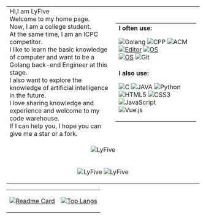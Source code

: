 <table width="100%"  style="margin-left: auto; margin-right: auto;">
    <tr>
        <td width="55%">
        Hi,I am LyFive<br>Welcome to my home page.<br>Now, I am a college student.<br>At the same time, I am an ICPC competitor.<br>I like to learn the basic knowledge of computer and want to be a Golang back-end Engineer at this stage.<br> I also want to explore the knowledge of artificial intelligence in the future.<br>I love sharing knowledge and experience and welcome to my code warehouse.<br>If I can help you, I hope you can give me a star or a fork.<br>
    	</td>
        <td width="45%">
            <table>
                <tr>
                    <td><strong>I often use:<br></strong>

![Golang](https://img.shields.io/badge/-Golang-007D7E?style=flat-square&logo=Go&logoColor=white)
![CPP](https://img.shields.io/badge/-CPP-5c8dbc?style=flat-square&logo=cplusplus&logoColor=fff)
![ACM](https://img.shields.io/badge/-ACM-%23F7DF1C?style=flat-square&logo=acm&logoColor=000000&labelColor=%23F7DF1C&color=%23FFCE5A) <br>
[![Editor](https://img.shields.io/badge/IDE-Goland-2ac595?style=flat-square&logo=Goland&logoColor=white)](https://code.visualstudio.com/)
[![OS](https://img.shields.io/badge/OS-Windows-informational?style=flat-square&logo=windows&logoColor=white)](https://en.wikipedia.org/wiki/Windows) <br>
[![OS](https://img.shields.io/badge/OS-CentOS-informational?style=flat-square&logo=CentOS&logoColor=white)](https://en.wikipedia.org/wiki/Linux)
![Git](https://img.shields.io/badge/-Git-%23F05032?style=flat-square&logo=git&logoColor=%23ffffff)
</td>
</tr>
<tr>
<td><strong>I also use:<br></strong>

![C](https://img.shields.io/badge/-C-5c8dbc?style=flat-square&logo=c&logoColor=fff)
![JAVA](https://img.shields.io/badge/-JAVA-d90000?style=flat-square&logo=java&logoColor=ffffff)
![Python](https://img.shields.io/badge/-Python-234b6a?style=flat-square&logo=Python&logoColor=ffffff) <br>
![HTML5](https://img.shields.io/badge/-HTML5-%23E44D27?style=flat-square&logo=html5&logoColor=ffffff)
![CSS3](https://img.shields.io/badge/-CSS3-%231572B6?style=flat-square&logo=css3)
![JavaScript](https://img.shields.io/badge/-JavaScript-%23F7DF1C?style=flat-square&logo=javascript&logoColor=000000&labelColor=%23F7DF1C&color=%23FFCE5A) <br>
![Vue.js](https://img.shields.io/badge/-Vue.js-111?style=flat-square&logo=Vue.js)
</td>
</tr>
</table>
</td>
</tr>
<tr>
<td colspan="2" align="center" border="0">

![LyFive](https://count.getloli.com/get/@Lyfive?theme=rule34)
</td>
    </tr>
    <tr>
    <td colspan="2" align="center" border="0">

![LyFive](https://komarev.com/ghpvc/?username=Lyfive)
![LyFive](https://visitor-badge.glitch.me/badge?page_id=Lyfive.profile)
</td>
</tr>

</table>
<table>
    <tr>
        <td>

[![Readme Card](https://github-readme-stats.vercel.app/api?username=LyFive&show_icons=true&title_color=blue&icon_color=ac4ef7f&text_color=blue&bg_color=0,fbefc4,fba9ae)](https://github.com/anuraghazra/github-readme-stats) 
        </td>
        <td>

[![Top Langs](https://github-readme-stats.vercel.app/api/top-langs/?username=LyFive&layout=compact&exclude_repo=LyFive.github.io&title_color=blue&icon_color=bb2acf&text_color=blue&bg_color=0,fbefc4,fba9ae)](https://github.com/anuraghazra/github-readme-stats)
        </td>
    </tr>

</table>





